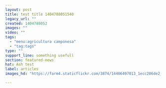 ```yaml
---
layout: post
title: test title 1404788051540
legacy_url: ""
created: 1404788052
images: ""
video: ""
tags:
  - "menu:agricultura camponesa"
  - "tag:tags"
type: ""
support_line: something usefull
section: featured-news
hat: Ash test
label: articles
images_hd: "https://farm4.staticflickr.com/3874/14406497013_1ecc286de2_b.jpg"

---
```

